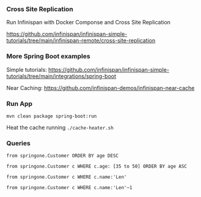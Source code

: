 ### Cross Site Replication 
Run Infinispan with Docker Componse and Cross Site Replication

https://github.com/infinispan/infinispan-simple-tutorials/tree/main/infinispan-remote/cross-site-replication

### More Spring Boot examples
Simple tutorials: https://github.com/infinispan/infinispan-simple-tutorials/tree/main/integrations/spring-boot

Near Caching: https://github.com/infinispan-demos/infinispan-near-cache

### Run App
`mvn clean package spring-boot:run`

Heat the cache running `./cache-heater.sh`

### Queries

`from springone.Customer ORDER BY age DESC`

`from springone.Customer c WHERE c.age: [35 to 50] ORDER BY age ASC`

`from springone.Customer c WHERE c.name:'Len'`

`from springone.Customer c WHERE c.name:'Len'~1`
